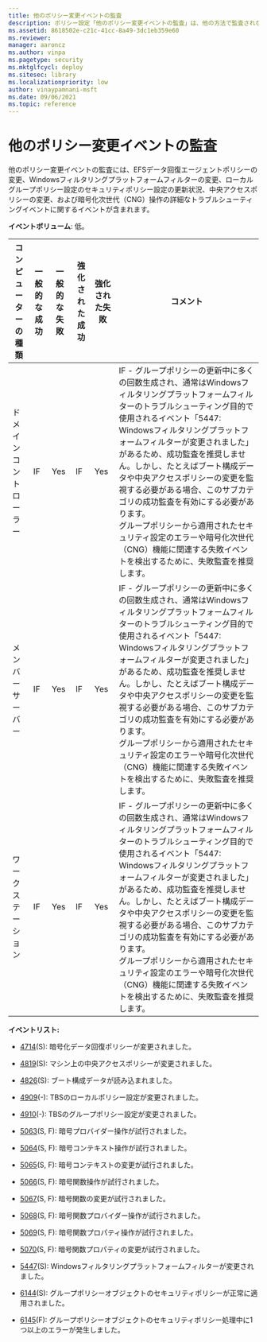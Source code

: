 ```yaml
---
title: 他のポリシー変更イベントの監査
description: ポリシー設定「他のポリシー変更イベントの監査」は、他の方法で監査されないセキュリティポリシーの変更について監査イベントが生成されるかどうかを決定します。
ms.assetid: 8618502e-c21c-41cc-8a49-3dc1eb359e60
ms.reviewer: 
manager: aaroncz
ms.author: vinpa
ms.pagetype: security
ms.mktglfcycl: deploy
ms.sitesec: library
ms.localizationpriority: low
author: vinaypamnani-msft
ms.date: 09/06/2021
ms.topic: reference
---
```


# 他のポリシー変更イベントの監査

他のポリシー変更イベントの監査には、EFSデータ回復エージェントポリシーの変更、Windowsフィルタリングプラットフォームフィルターの変更、ローカルグループポリシー設定のセキュリティポリシー設定の更新状況、中央アクセスポリシーの変更、および暗号化次世代（CNG）操作の詳細なトラブルシューティングイベントに関するイベントが含まれます。

**イベントボリューム**: 低。

| コンピューターの種類 | 一般的な成功 | 一般的な失敗 | 強化された成功 | 強化された失敗 | コメント                                                                                                                                                                                                                                                                                                                                                                                                                                                                                                                                                                                                                                                  |
|-----------------------|---------------|---------------|------------------|------------------|-----------------------------------------------------------------------------------------------------------------------------------------------------------------------------------------------------------------------------------------------------------------------------------------------------------------------------------------------------------------------------------------------------------------------------------------------------------------------------------------------------------------------------------------------------------------------------------------------------------------------------------------------------------|
| ドメインコントローラー | IF            | Yes           | IF               | Yes              | IF - グループポリシーの更新中に多くの回数生成され、通常はWindowsフィルタリングプラットフォームフィルターのトラブルシューティング目的で使用されるイベント「5447: Windowsフィルタリングプラットフォームフィルターが変更されました」があるため、成功監査を推奨しません。しかし、たとえばブート構成データや中央アクセスポリシーの変更を監視する必要がある場合、このサブカテゴリの成功監査を有効にする必要があります。<br>グループポリシーから適用されたセキュリティ設定のエラーや暗号化次世代（CNG）機能に関連する失敗イベントを検出するために、失敗監査を推奨します。 |
| メンバーサーバー     | IF            | Yes           | IF               | Yes              | IF - グループポリシーの更新中に多くの回数生成され、通常はWindowsフィルタリングプラットフォームフィルターのトラブルシューティング目的で使用されるイベント「5447: Windowsフィルタリングプラットフォームフィルターが変更されました」があるため、成功監査を推奨しません。しかし、たとえばブート構成データや中央アクセスポリシーの変更を監視する必要がある場合、このサブカテゴリの成功監査を有効にする必要があります。<br>グループポリシーから適用されたセキュリティ設定のエラーや暗号化次世代（CNG）機能に関連する失敗イベントを検出するために、失敗監査を推奨します。 |
| ワークステーション   | IF            | Yes           | IF               | Yes              | IF - グループポリシーの更新中に多くの回数生成され、通常はWindowsフィルタリングプラットフォームフィルターのトラブルシューティング目的で使用されるイベント「5447: Windowsフィルタリングプラットフォームフィルターが変更されました」があるため、成功監査を推奨しません。しかし、たとえばブート構成データや中央アクセスポリシーの変更を監視する必要がある場合、このサブカテゴリの成功監査を有効にする必要があります。<br>グループポリシーから適用されたセキュリティ設定のエラーや暗号化次世代（CNG）機能に関連する失敗イベントを検出するために、失敗監査を推奨します。 |

**イベントリスト:**

-   [4714](event-4714.md)(S): 暗号化データ回復ポリシーが変更されました。

-   [4819](event-4819.md)(S): マシン上の中央アクセスポリシーが変更されました。

-   [4826](event-4826.md)(S): ブート構成データが読み込まれました。

-   [4909](event-4909.md)(-): TBSのローカルポリシー設定が変更されました。

-   [4910](event-4910.md)(-): TBSのグループポリシー設定が変更されました。

-   [5063](event-5063.md)(S, F): 暗号プロバイダー操作が試行されました。

-   [5064](event-5064.md)(S, F): 暗号コンテキスト操作が試行されました。

-   [5065](event-5065.md)(S, F): 暗号コンテキストの変更が試行されました。

-   [5066](event-5066.md)(S, F): 暗号関数操作が試行されました。

-   [5067](event-5067.md)(S, F): 暗号関数の変更が試行されました。

-   [5068](event-5068.md)(S, F): 暗号関数プロバイダー操作が試行されました。

-   [5069](event-5069.md)(S, F): 暗号関数プロパティ操作が試行されました。

-   [5070](event-5070.md)(S, F): 暗号関数プロパティの変更が試行されました。

-   [5447](event-5447.md)(S): Windowsフィルタリングプラットフォームフィルターが変更されました。

-   [6144](event-6144.md)(S): グループポリシーオブジェクトのセキュリティポリシーが正常に適用されました。

-   [6145](event-6145.md)(F): グループポリシーオブジェクトのセキュリティポリシー処理中に1つ以上のエラーが発生しました。
